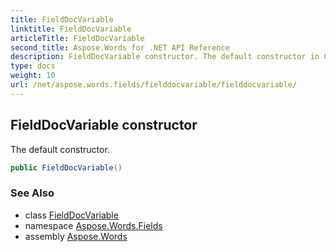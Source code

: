 ```yaml
---
title: FieldDocVariable
linktitle: FieldDocVariable
articleTitle: FieldDocVariable
second_title: Aspose.Words for .NET API Reference
description: FieldDocVariable constructor. The default constructor in C#.
type: docs
weight: 10
url: /net/aspose.words.fields/fielddocvariable/fielddocvariable/
---
```

## FieldDocVariable constructor

The default constructor.

```csharp
public FieldDocVariable()
```

### See Also

* class [FieldDocVariable](../)
* namespace [Aspose.Words.Fields](../../fielddocvariable/)
* assembly [Aspose.Words](../../../)
